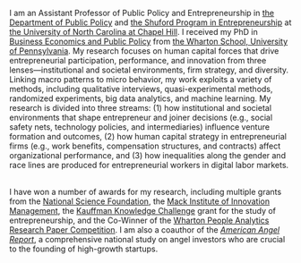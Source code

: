 I am an Assistant Professor of Public Policy and Entrepreneurship in [the Department of Public Policy](https://publicpolicy.unc.edu/) and [the Shuford Program in Entrepreneurship](https://shuford.unc.edu/) at [the University of North Carolina at Chapel Hill](https://www.unc.edu/). I received my PhD in [Business Economics and Public Policy](https://bepp.wharton.upenn.edu) from [the Wharton School, University of Pennsylvania](https://www.wharton.upenn.edu). My research focuses on human capital forces that drive entrepreneurial participation, performance, and innovation from three lenses—institutional and societal environments, firm strategy, and diversity. Linking macro patterns to micro behavior, my work exploits a variety of methods, including qualitative interviews, quasi-experimental methods, randomized experiments, big data analytics, and machine learning. My research is divided into three streams: (1) how institutional and societal environments that shape entrepreneur and joiner decisions (e.g., social safety nets, technology policies, and intermediaries) influence venture formation and outcomes, (2) how human capital strategy in entrepreneurial firms (e.g., work benefits, compensation structures, and contracts) affect organizational performance, and (3) how inequalities along the gender and race lines are produced for entrepreneurial workers in digital labor markets. 
<br><br>

I have won a number of awards for my research, including multiple grants from the [National Science Foundation](https://www.nsf.gov/awardsearch/showAward?AWD_ID=2122428&HistoricalAwards=false), the [Mack Institute of Innovation Management](https://mackinstitute.wharton.upenn.edu/), the [Kauffman Knowledge Challenge](https://www.kauffman.org/currents/2018/11/announcing-the-32-inaugural-knowledge-challenge-grantees?utm_source=newsletter&utm_medium=email&utm_campaign=iaw_11_08_2018) grant for the study of entrepreneurship, and the Co-Winner of the [Wharton People Analytics Research Paper Competition](https://wpa.wharton.upenn.edu/2020-conference-competition-winners/). I am also a coauthor of the [_American Angel Report_](https://www.theamericanangel.org/), a comprehensive national study on angel investors who are crucial to the founding of high-growth startups. 
<br><br>

<!---


<br><br>

-->
